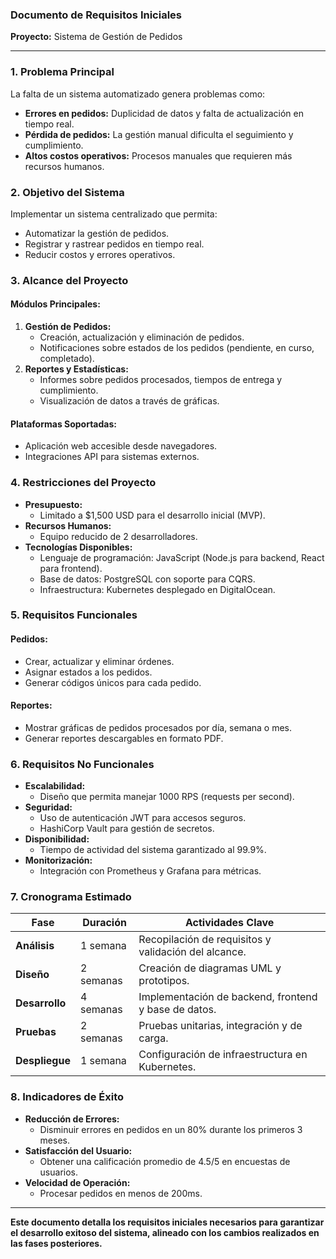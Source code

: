 ### Documento de Requisitos Iniciales

**Proyecto:** Sistema de Gestión de Pedidos

---

### 1. **Problema Principal**
La falta de un sistema automatizado genera problemas como:
- **Errores en pedidos:** Duplicidad de datos y falta de actualización en tiempo real.
- **Pérdida de pedidos:** La gestión manual dificulta el seguimiento y cumplimiento.
- **Altos costos operativos:** Procesos manuales que requieren más recursos humanos.

### 2. **Objetivo del Sistema**
Implementar un sistema centralizado que permita:
- Automatizar la gestión de pedidos.
- Registrar y rastrear pedidos en tiempo real.
- Reducir costos y errores operativos.

### 3. **Alcance del Proyecto**
#### **Módulos Principales:**
1. **Gestión de Pedidos:**
   - Creación, actualización y eliminación de pedidos.
   - Notificaciones sobre estados de los pedidos (pendiente, en curso, completado).
2. **Reportes y Estadísticas:**
   - Informes sobre pedidos procesados, tiempos de entrega y cumplimiento.
   - Visualización de datos a través de gráficas.

#### **Plataformas Soportadas:**
- Aplicación web accesible desde navegadores.
- Integraciones API para sistemas externos.

### 4. **Restricciones del Proyecto**
- **Presupuesto:**
   - Limitado a $1,500 USD para el desarrollo inicial (MVP).
- **Recursos Humanos:**
   - Equipo reducido de 2 desarrolladores.
- **Tecnologías Disponibles:**
   - Lenguaje de programación: JavaScript (Node.js para backend, React para frontend).
   - Base de datos: PostgreSQL con soporte para CQRS.
   - Infraestructura: Kubernetes desplegado en DigitalOcean.

### 5. **Requisitos Funcionales**
#### **Pedidos:**
- Crear, actualizar y eliminar órdenes.
- Asignar estados a los pedidos.
- Generar códigos únicos para cada pedido.

#### **Reportes:**
- Mostrar gráficas de pedidos procesados por día, semana o mes.
- Generar reportes descargables en formato PDF.

### 6. **Requisitos No Funcionales**
- **Escalabilidad:**
   - Diseño que permita manejar 1000 RPS (requests per second).
- **Seguridad:**
   - Uso de autenticación JWT para accesos seguros.
   - HashiCorp Vault para gestión de secretos.
- **Disponibilidad:**
   - Tiempo de actividad del sistema garantizado al 99.9%.
- **Monitorización:**
   - Integración con Prometheus y Grafana para métricas.

### 7. **Cronograma Estimado**
| Fase                  | Duración          | Actividades Clave                                     |
|-----------------------|-------------------|-----------------------------------------------------|
| **Análisis**          | 1 semana         | Recopilación de requisitos y validación del alcance.|
| **Diseño**            | 2 semanas        | Creación de diagramas UML y prototipos.             |
| **Desarrollo**        | 4 semanas        | Implementación de backend, frontend y base de datos.|
| **Pruebas**           | 2 semanas        | Pruebas unitarias, integración y de carga.          |
| **Despliegue**        | 1 semana         | Configuración de infraestructura en Kubernetes.     |

### 8. **Indicadores de Éxito**
- **Reducción de Errores:**
   - Disminuir errores en pedidos en un 80% durante los primeros 3 meses.
- **Satisfacción del Usuario:**
   - Obtener una calificación promedio de 4.5/5 en encuestas de usuarios.
- **Velocidad de Operación:**
   - Procesar pedidos en menos de 200ms.

---

**Este documento detalla los requisitos iniciales necesarios para garantizar el desarrollo exitoso del sistema, alineado con los cambios realizados en las fases posteriores.**

